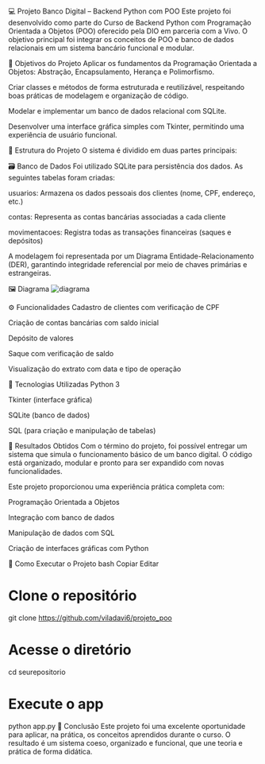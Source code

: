 💻 Projeto Banco Digital – Backend Python com POO
Este projeto foi desenvolvido como parte do Curso de Backend Python com Programação Orientada a Objetos (POO) oferecido pela DIO em parceria com a Vivo. O objetivo principal foi integrar os conceitos de POO e banco de dados relacionais em um sistema bancário funcional e modular.

🧠 Objetivos do Projeto
Aplicar os fundamentos da Programação Orientada a Objetos:
Abstração, Encapsulamento, Herança e Polimorfismo.

Criar classes e métodos de forma estruturada e reutilizável, respeitando boas práticas de modelagem e organização de código.

Modelar e implementar um banco de dados relacional com SQLite.

Desenvolver uma interface gráfica simples com Tkinter, permitindo uma experiência de usuário funcional.

🧱 Estrutura do Projeto
O sistema é dividido em duas partes principais:

🗃️ Banco de Dados
Foi utilizado SQLite para persistência dos dados. As seguintes tabelas foram criadas:

usuarios: Armazena os dados pessoais dos clientes (nome, CPF, endereço, etc.)

contas: Representa as contas bancárias associadas a cada cliente

movimentacoes: Registra todas as transações financeiras (saques e depósitos)

A modelagem foi representada por um Diagrama Entidade-Relacionamento (DER), garantindo integridade referencial por meio de chaves primárias e estrangeiras.

🖼️ Diagrama
![diagrama](https://github.com/user-attachments/assets/77256548-89d4-423f-b129-287b53336987)

⚙️ Funcionalidades
Cadastro de clientes com verificação de CPF

Criação de contas bancárias com saldo inicial

Depósito de valores

Saque com verificação de saldo

Visualização do extrato com data e tipo de operação

🧩 Tecnologias Utilizadas
Python 3

Tkinter (interface gráfica)

SQLite (banco de dados)

SQL (para criação e manipulação de tabelas)

📝 Resultados Obtidos
Com o término do projeto, foi possível entregar um sistema que simula o funcionamento básico de um banco digital. O código está organizado, modular e pronto para ser expandido com novas funcionalidades.

Este projeto proporcionou uma experiência prática completa com:

Programação Orientada a Objetos

Integração com banco de dados

Manipulação de dados com SQL

Criação de interfaces gráficas com Python

📁 Como Executar o Projeto
bash
Copiar
Editar
# Clone o repositório
git clone https://github.com/viladavi6/projeto_poo

# Acesse o diretório
cd seurepositorio

# Execute o app
python app.py
📌 Conclusão
Este projeto foi uma excelente oportunidade para aplicar, na prática, os conceitos aprendidos durante o curso. O resultado é um sistema coeso, organizado e funcional, que une teoria e prática de forma didática.

